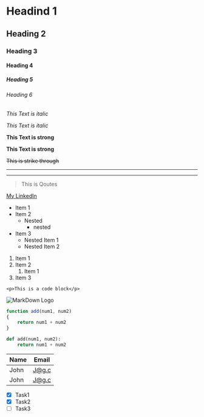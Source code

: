  <!-- Headings -->
 # Headind 1
 ## Heading 2
 ### Heading 3
 #### Heading 4
 ##### Heading 5
 ###### Heading 6
 
 <!-- Emphasis italics -->
 *This Text is italic*

 _This Text is italic_

 <!-- Emphasis Bold -->

 **This Text is strong**

 __This Text is strong__

 <!-- Strike through -->

~~This is strike through~~

<!-- Horizontal rule -->
---

___

<!-- Block Qoutes -->
> This is Qoutes

<!-- Links -->
[My LinkedIn](https://www.linkedin.com/mynetwork/ "My linkedIn profile")

<!-- Unordered Lists -->

* Item 1
* Item 2
    * Nested
        * nested
* Item 3
    * Nested Item 1
    * Nested Item 2

<!-- Ordered Lists -->
1. Item 1
1. Item 2
    1. Item 1
1. Item 3

<!-- INline Code block -->
`<p>This is a code block</p>`

<!-- Images -->

![MarkDown Logo](https://markdown-here.com/img/icon256.png)

<!-- Git Markdown -->
<!-- Code Blocks -->

```JavaScript
function add(num1, num2)
{
    return num1 + num2
}
```

```Python
def add(num1, num2):
    return num1 + num2
```

<!-- Tables -->

| Name|Email|
|-----|-----|
|John |J@g.c|
|John |J@g.c|

<!-- Task Lists -->
* [x] Task1
* [x] Task2
* [ ] Task3